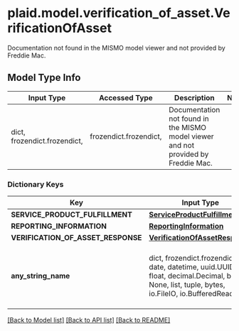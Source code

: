 # plaid.model.verification_of_asset.VerificationOfAsset

Documentation not found in the MISMO model viewer and not provided by Freddie Mac.

## Model Type Info
Input Type | Accessed Type | Description | Notes
------------ | ------------- | ------------- | -------------
dict, frozendict.frozendict,  | frozendict.frozendict,  | Documentation not found in the MISMO model viewer and not provided by Freddie Mac. | 

### Dictionary Keys
Key | Input Type | Accessed Type | Description | Notes
------------ | ------------- | ------------- | ------------- | -------------
**SERVICE_PRODUCT_FULFILLMENT** | [**ServiceProductFulfillment**](ServiceProductFulfillment.md) | [**ServiceProductFulfillment**](ServiceProductFulfillment.md) |  | 
**REPORTING_INFORMATION** | [**ReportingInformation**](ReportingInformation.md) | [**ReportingInformation**](ReportingInformation.md) |  | 
**VERIFICATION_OF_ASSET_RESPONSE** | [**VerificationOfAssetResponse**](VerificationOfAssetResponse.md) | [**VerificationOfAssetResponse**](VerificationOfAssetResponse.md) |  | 
**any_string_name** | dict, frozendict.frozendict, str, date, datetime, uuid.UUID, int, float, decimal.Decimal, bool, None, list, tuple, bytes, io.FileIO, io.BufferedReader,  | frozendict.frozendict, str, decimal.Decimal, BoolClass, NoneClass, tuple, bytes, FileIO | any string name can be used but the value must be the correct type | [optional]

[[Back to Model list]](../../README.md#documentation-for-models) [[Back to API list]](../../README.md#documentation-for-api-endpoints) [[Back to README]](../../README.md)

